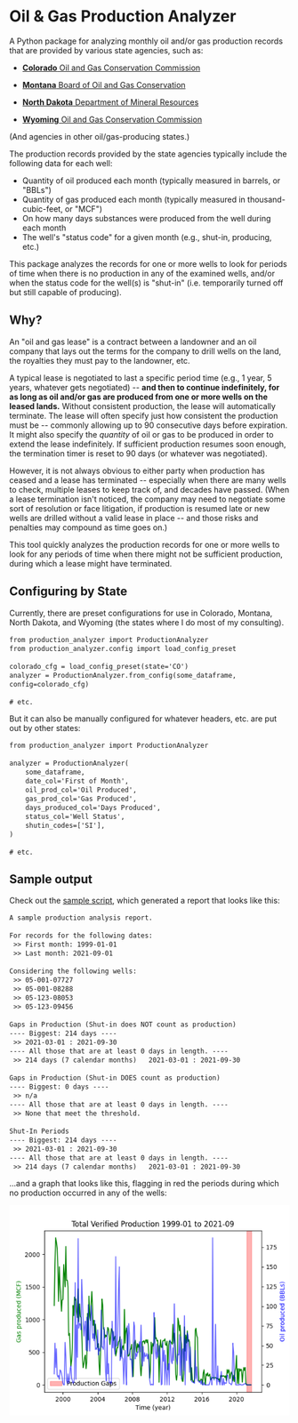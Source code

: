# Oil & Gas Production Analyzer

A Python package for analyzing monthly oil and/or gas production records
that are provided by various state agencies, such as:

* [__Colorado__ Oil and Gas Conservation Commission](https://cogcc.state.co.us/#/home)

* [__Montana__ Board of Oil and Gas Conservation](http://dnrc.mt.gov/divisions/board-of-oil-and-gas-conservation/)

* [__North Dakota__ Department of Mineral Resources](https://www.dmr.nd.gov/oilgas/)

* [__Wyoming__ Oil and Gas Conservation Commission](https://wogcc.wyo.gov/)

(And agencies in other oil/gas-producing states.)

The production records provided by the state agencies typically include
the following data for each well:

* Quantity of oil produced each month (typically measured in barrels, or "BBLs")
* Quantity of gas produced each month (typically measured in thousand-cubic-feet, or "MCF")
* On how many days substances were produced from the well during each month
* The well's "status code" for a given month (e.g., shut-in, producing, etc.)

This package analyzes the records for one or more wells to look for
periods of time when there is no production in any of the examined wells,
and/or when the status code for the well(s) is "shut-in" (i.e. temporarily
turned off but still capable of producing).



## Why?

An "oil and gas lease" is a contract between a landowner and an oil company
that lays out the terms for the company to drill wells on the land, the
royalties they must pay to the landowner, etc.

A typical lease is negotiated to last a specific period time (e.g., 1 year,
5 years, whatever gets negotiated) -- __and then to continue indefinitely,
for as long as oil and/or gas are produced from one or more wells on the
leased lands.__
Without consistent production, the lease will automatically terminate.
The lease will often specify just how consistent the production must be
-- commonly allowing up to 90 consecutive days before expiration.
It might also specify the *quantity* of oil or gas to be produced in order
to extend the lease indefinitely. If sufficient production resumes soon
enough, the termination timer is reset to 90 days (or whatever was
negotiated).

However, it is not always obvious to either party when production has
ceased and a lease has terminated -- especially when there are many wells
to check, multiple leases to keep track of, and decades have passed.
(When a lease termination isn't noticed, the company may need to negotiate
some sort of resolution or face litigation, if production is resumed late
or new wells are drilled without a valid lease in place -- and those risks
and penalties may compound as time goes on.)

This tool quickly analyzes the production records for one or more wells
to look for any periods of time when there might not be sufficient
production, during which a lease might have terminated.


## Configuring by State

Currently, there are preset configurations for use in Colorado, Montana,
North Dakota, and Wyoming (the states where I do most of my consulting).

```
from production_analyzer import ProductionAnalyzer
from production_analyzer.config import load_config_preset

colorado_cfg = load_config_preset(state='CO')
analyzer = ProductionAnalyzer.from_config(some_dataframe, config=colorado_cfg)

# etc.
```

But it can also be manually configured for whatever headers, etc. are
put out by other states:

```
from production_analyzer import ProductionAnalyzer

analyzer = ProductionAnalyzer(
    some_dataframe,
    date_col='First of Month',
    oil_prod_col='Oil Produced',
    gas_prod_col='Gas Produced',
    days_produced_col='Days Produced',
    status_col='Well Status',
    shutin_codes=['SI'],
)

# etc.
```


## Sample output

Check out the [sample script](sample/sample_readme.md), which generated
a report that looks like this:

```
A sample production analysis report.

For records for the following dates:
 >> First month: 1999-01-01
 >> Last month: 2021-09-01

Considering the following wells:
 >> 05-001-07727
 >> 05-001-08288
 >> 05-123-08053
 >> 05-123-09456

Gaps in Production (Shut-in does NOT count as production)
---- Biggest: 214 days ----
 >> 2021-03-01 : 2021-09-30
---- All those that are at least 0 days in length. ----
 >> 214 days (7 calendar months)   2021-03-01 : 2021-09-30

Gaps in Production (Shut-in DOES count as production)
---- Biggest: 0 days ----
 >> n/a
---- All those that are at least 0 days in length. ----
 >> None that meet the threshold.

Shut-In Periods
---- Biggest: 214 days ----
 >> 2021-03-01 : 2021-09-30
---- All those that are at least 0 days in length. ----
 >> 214 days (7 calendar months)   2021-03-01 : 2021-09-30
```

...and a graph that looks like this, flagging in red the periods during
which no production occurred in any of the wells:

![gaps_graph](sample/sample%20analysis%20results/gaps_graph.png)
